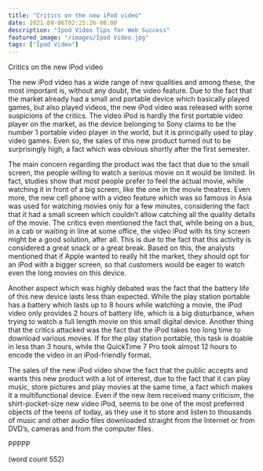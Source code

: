 ```yaml
---
title: "Critics on the new iPod video"
date: 2021-09-06T02:25:26-08:00
description: "Ipod Video Tips for Web Success"
featured_image: "/images/Ipod Video.jpg"
tags: ["Ipod Video"]
---
```


Critics on the new iPod video

	
The new iPod video has a wide range of new qualities and among these, the most important is, without any doubt, the video feature. Due to the fact that the market already had a small and portable device which basically played games, but also played videos, the new iPod video was released with some suspicions of the critics. The video iPod is hardly the first portable video player on the market, as the device belonging to Sony claims to be the number 1 portable video player in the world, but it is principally used to play video games. Even so, the sales of this new product turned out to be surprisingly high, a fact which was obvious shortly after the first semester. 
	
The main concern regarding the product was the fact that due to the small screen, the people willing to watch a serious movie on it would be limited. In fact, studies show that most people prefer to feel the actual movie, while watching it in front of a big screen, like the one in the movie theatres. Even more, the new cell phone with a video feature which was so famous in Asia was used for watching movies only for a few minutes, considering the fact that it had a small screen which couldn’t allow catching all the quality details of the movie. The critics even mentioned the fact that, while being on a bus, in a cab or waiting in line at some office, the video iPod with its tiny screen might be a good solution, after all. This is due to the fact that this activity is considered a great snack or a great break. Based on this, the analysts mentioned that if Apple wanted to really hit the market, they should opt for an iPod with a bigger screen, so that customers would be eager to watch even the long movies on this device. 
	
Another aspect which was highly debated was the fact that the battery life of this new device lasts less than expected. While the play station portable has a battery which lasts up to 8 hours while watching a movie, the iPod video only provides 2 hours of battery life, which is a big disturbance, when trying to watch a full length movie on this small digital device. Another thing that the critics attacked was the fact that the iPod takes too long time to download various movies. If for the play station portable, this task is doable in less than 3 hours, while the QuickTime 7 Pro took almost 12 hours to encode the video in an iPod-friendly format.
	
The sales of the new iPod video show the fact that the public accepts and wants this new product with a lot of interest, due to the fact that it can play music, store pictures and play movies at the same time, a fact which makes it a multifunctional device. Even if the new item received many criticism, the shirt-pocket-size new video iPod, seems to be one of the most preferred objects of the teens of today, as they use it to store and listen to thousands of music and other audio files downloaded straight from the Internet or from DVD’s, cameras and from the computer files. 

PPPPP

(word count 552)

